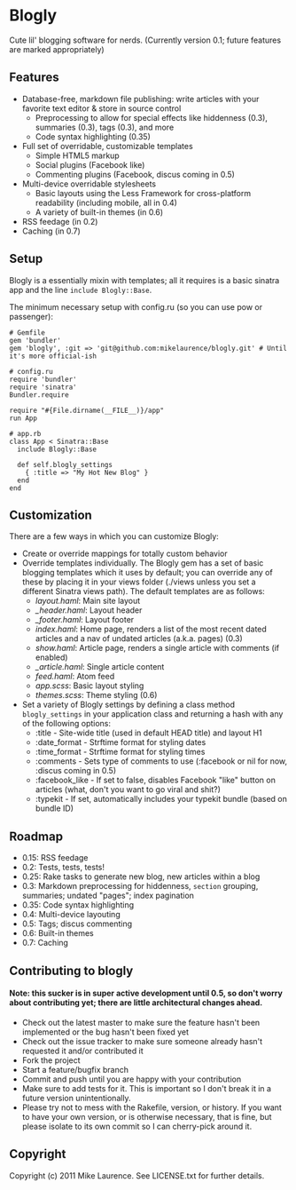 # Blogly
Cute lil' blogging software for nerds.
(Currently version 0.1; future features are marked appropriately)

## Features
- Database-free, markdown file publishing: write articles with your favorite text editor & store in source control
  - Preprocessing to allow for special effects like hiddenness (0.3), summaries (0.3), tags (0.3), and more
  - Code syntax highlighting (0.35)
- Full set of overridable, customizable templates
  - Simple HTML5 markup
  - Social plugins (Facebook like)
  - Commenting plugins (Facebook, discus coming in 0.5)
- Multi-device overridable stylesheets
  - Basic layouts using the Less Framework for cross-platform readability (including mobile, all in 0.4)
  - A variety of built-in themes (in 0.6)
- RSS feedage (in 0.2)
- Caching (in 0.7)

## Setup
Blogly is a essentially mixin with templates; all it requires is a basic sinatra app and the line `include Blogly::Base`.

The minimum necessary setup with config.ru (so you can use pow or passenger):

    # Gemfile
    gem 'bundler'
    gem 'blogly', :git => 'git@github.com:mikelaurence/blogly.git' # Until it's more official-ish

    # config.ru
    require 'bundler'
    require 'sinatra'
    Bundler.require

    require "#{File.dirname(__FILE__)}/app"
    run App

    # app.rb
    class App < Sinatra::Base
      include Blogly::Base
      
      def self.blogly_settings
        { :title => "My Hot New Blog" }
      end
    end


## Customization
There are a few ways in which you can customize Blogly:

- Create or override mappings for totally custom behavior
- Override templates individually. The Blogly gem has a set of basic blogging templates which it uses by default; you can override any of these by placing it in your views folder (./views unless you set a different Sinatra views path). The default templates are as follows:
  - *layout.haml*: Main site layout
  - *_header.haml*: Layout header
  - *_footer.haml*: Layout footer
  - *index.haml*: Home page, renders a list of the most recent dated articles and a nav of undated articles (a.k.a. pages) (0.3)
  - *show.haml*: Article page, renders a single article with comments (if enabled)
  - *_article.haml*: Single article content
  - *feed.haml*: Atom feed
  - *app.scss*: Basic layout styling
  - *themes.scss*: Theme styling (0.6)
- Set a variety of Blogly settings by defining a class method `blogly_settings` in your application class and returning a hash with any of the following options:
  - :title - Site-wide title (used in default HEAD title) and layout H1
  - :date_format - Strftime format for styling dates
  - :time_format - Strftime format for styling times
  - :comments - Sets type of comments to use (:facebook or nil for now, :discus coming in 0.5)
  - :facebook_like - If set to false, disables Facebook "like" button on articles (what, don't you want to go viral and shit?)
  - :typekit - If set, automatically includes your typekit bundle (based on bundle ID)

## Roadmap
- 0.15: RSS feedage
- 0.2: Tests, tests, tests!
- 0.25: Rake tasks to generate new blog, new articles within a blog
- 0.3: Markdown preprocessing for hiddenness, `section` grouping, summaries; undated "pages"; index pagination
- 0.35: Code syntax highlighting
- 0.4: Multi-device layouting
- 0.5: Tags; discus commenting
- 0.6: Built-in themes
- 0.7: Caching

## Contributing to blogly
#### Note: this sucker is in super active development until 0.5, so don't worry about contributing yet; there are little architectural changes ahead.
- Check out the latest master to make sure the feature hasn't been implemented or the bug hasn't been fixed yet
- Check out the issue tracker to make sure someone already hasn't requested it and/or contributed it
- Fork the project
- Start a feature/bugfix branch
- Commit and push until you are happy with your contribution
- Make sure to add tests for it. This is important so I don't break it in a future version unintentionally.
- Please try not to mess with the Rakefile, version, or history. If you want to have your own version, or is otherwise necessary, that is fine, but please isolate to its own commit so I can cherry-pick around it.

## Copyright
Copyright (c) 2011 Mike Laurence. See LICENSE.txt for further details.

